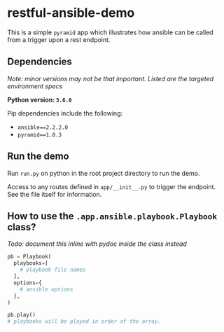 # restful-ansible-demo

This is a simple `pyramid` app which illustrates how ansible can be
called from a trigger upon a rest endpoint.

## Dependencies

*Note: minor versions may not be that important. Listed are the
targeted environment specs*

**Python version: `3.6.0`**

Pip dependencies include the following:

+ `ansible==2.2.2.0`
+ `pyramid==1.8.3`

## Run the demo

Run `run.py` on python in the root project directory to run the demo.

Access to any routes defined in `app/__init__.py` to trigger the
endpoint. See the file itself for information.

## How to use the `.app.ansible.playbook.Playbook` class?

*Todo: document this inline with pydoc inside the class instead*

```python
pb = Playbook(
  playbooks=[
    # playbook file names
  ],
  options={
    # ansible options
  },
)

pb.play()
# playbooks will be played in order of the array.
```
